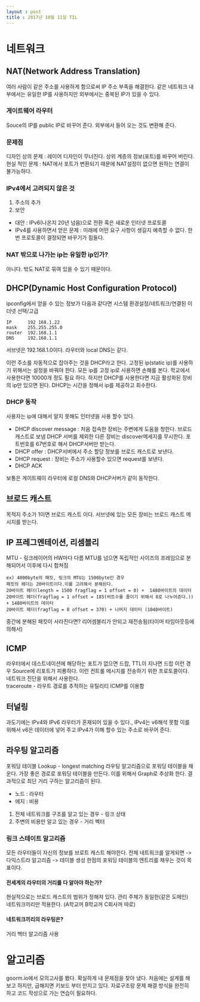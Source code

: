 ```yaml
---
layout : post
title : 2017년 10월 11일 TIL
---
```


# 네트워크

## NAT(Network Address Translation)
여러 사람이 같은 주소를 사용하게 함으로써 IP 주소 부족을 해결한다. 
같은 네트워크 내부에서는 유일한 IP를 사용하지만 외부에서는 중복된 IP가 있을 수 있다.

### 게이트웨어 라우터
Souce의 IP를 public IP로 바꾸어 준다. 외부에서 들어 오는 것도 변환해 준다.

### 문제점 
디자인 상의 문제 : 레이어 디자인이 무너진다. 상위 계층의 정보(포트)를 바꾸어 버린다. 
현실 적인 문제 : NAT에서 포트가 변환되기 때문에 NAT설정이 없으면 원하는 연결이 불가능하다.

### IPv4에서 고려되지 않은 것 
1. 주소의 추가 
2. 보안  
- 대안 : IPv6(나온지 20년 넘음)으로 전환 혹은 새로운 인터넷 프로토콜
- IPv4를 사용하면서 얻은 문제 : 미래에 어떤 요구 사항이 생길지 예측할 수 없다. 한번 프로토콜이 결정되면 바꾸기가 힘들다.

### NAT 밖으로 나가는 ip는 유일한 ip인가?
아니다. 밖도 NAT로 묶여 있을 수 있기 때문이다.

## DHCP(Dynamic Host Configuration Protocol)
ipconfig에서 얻을 수 있는 정보가 다음과 같다면
시스템 환경설정/네트워크/연결된 이더넷 선택/고급
```
IP      192 168.1.22
mask    255.255.255.0
router  192.168.1.1
DNS     192.168.1.1
```
서브넷은 192.168.1.0이다. 라우터와 local DNS는 같다.

이런 주소를 자동적으로 잡아주는 것을 DHCP라고 한다.
고정된 ip(static ip)를 사용하기 위해서는 설정을 바꿔야 한다.
모든 ip를 고정 ip로 사용하면 손해를 본다. 학교에서 사용한다면 10000개 정도 필요 하다. 하지만 DHCP를 사용한다면 지금 활성화된 장비의 ip만 있으면 된다. DHCP는 시간을 정해서 ip를 제공하고 회수한다.

### DHCP 동작
사용자는 ip에 대해서 알지 못해도 인터넷을 사용 할수 있다.
- DHCP discover message : 처음 접속한 장비는 주변에게 도움을 청한다. 브로드 캐스트로 보냄 DHCP 서버를 제외한 다른 장비는 discover메세지를 무시한다. 포트번호를 67번호로 해서 DHCP서버만 받는다.
- DHCP offer : DHCP서버에서 주소 할당 정보를 브로드 캐스트로 보낸다. 
- DHCP request : 장비는 주소가 사용할수 있으면 request를 보낸다.
- DHCP ACK

보통은 게이트웨이 라우터에 로컬 DNS와 DHCP서버가 같이 동작한다.

## 브로드 캐스트
목적지 주소가 1이면 브로드 캐스트 이다. 서브넷에 있는 모든 장비는 브로드 캐스트 메시지를 받는다.

## IP 프레그멘테이션, 리셈블리
MTU - 링크레이어의 HW마다 다름
MTU를 넘으면 독립적인 사이즈의 프레임으로 분해되어서 이후에 다시 합쳐짐 
```
ex) 4000byte의 패킷, 링크의 MTU는 1500byte인 경우
패킷의 헤더는 20바이트이다.이를 고려해서 분해된다.
20바이트 헤더(length = 1500 fragflag = 1 offset = 0) +  1480바이트의 데이터
20바이트 헤더(fragflag = 1 offset = 185(비트수를 줄이기 위해서 8로 나누어준다.)) + 1480바이트의 데이터
20바이트 헤더(fragflag = 0 offset = 370) + 나머지 데이터 (1040바이트)
```
중간에 분해된 패킷이 사라진다면? 리어셈블리가 안되고 재전송됨(타이머 타임아웃등에 의해서)

## ICMP
라우터에서 데스트네이션에 해당하는 포트가 없으면 드랍, TTL이 지나면 드랍 이런 경우 Source에 리포트가 피룡하다. 이런 컨트롤 메시지를 전송하기 위한 프로토콜이다.
네트워크 진단을 위해서 사용한다.  
traceroute - 라우트 경로를 추적하는 유틸리티 ICMP를 이용함

## 터널링
과도기에는 IPv4와 IPv6 라우터가 혼재되어 있을 수 있다., IPv4는 v6해석 못함 이를 위해서 v6은 데이터에 넣어 주고 IPv4가 이해 할수 있는 주소로 바꾸어 준다.

## 라우팅 알고리즘
포워딩 테이블 Lookup - longest matching
라우팅 알고리즘으로 포워딩 테이블을 채운다.
가장 좋은 경로로 포워딩 테이블을 만든다. 이를 위해서 Graph로 추상화 한다. 결과적으로 최단 거리 구하는 알고리즘이 된다.
- 노드 : 라우터
- 에지 : 비용
1. 전체 네트워크를 구조를 알고 있는 경우 - 링크 상태
2. 주변의 비용만 알고 있는 경우 - 거리 벡터

### 링크 스테이트 알고리즘
모든 라우터들이 자신의 정보를 브로트 캐스트 해야한다. 전체 네트워크를 알게되면 -> 다익스트라 알고리즘 -> 테이블 생성
한점의 포워딩 테이블의 엔트리를 채우는 것이 목표이다.

#### 전세계의 라우터의 거리를 다 알아야 하는가?
현실적으로는 브로드 캐스트의 범위가 정해져 있다.
관리 주체가 동일한(같은 도메인) 네트워크끼리만 적용한다. (A학교꺼 B학교꺼 C회사꺼 따로)

#### 네트워크끼리의 라우팅은?
거리 백터 알고리즘 사용 

# 알고리즘
goorm.io에서 모의고사를 봤다. 확실하게 내 문제점을 찾아 냈다. 처음에는 설계를 해보고 하지만, 급해지면 키보드 부터 만지고 있다. 자료구조랑 문제 해결 방식을 완전히 하고 코드 작성으로 가는 연습이 필요하다.

